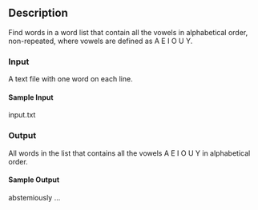 ## Description
Find words in a word list that contain all the vowels in alphabetical order, non-repeated, where vowels are defined as A E I O U Y.

### Input
A text file with one word on each line.

#### Sample Input
input.txt


### Output
All words in the list that contains all the vowels A E I O U Y in alphabetical order.

#### Sample Output
abstemiously ...